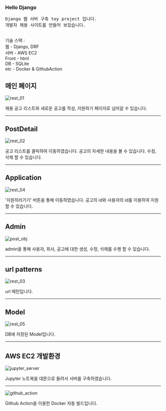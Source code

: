### Hello Django
<pre>
Django 웹 서버 구축 toy project 입니다.
개발자 채용 사이트를 만들어 보았습니다.

</pre>


기술 스택 : <br>
웹 - Django, DRF <br>
서버 - AWS EC2 <br>
Front - html <br>
DB - SQLite <br>
etc - Docker & GithubAction <br>


## 메인 페이지

![rest_01](https://user-images.githubusercontent.com/22446076/183009083-ecbca4b0-8e06-41a6-8c47-30f0e872e3dc.png)


채용 공고 리스트와 
새로운 공고를 작성, 지원하기 페이지로 넘어갈 수 있습니다.

----------

## PostDetail

![rest_02](https://user-images.githubusercontent.com/22446076/183009152-269da31c-87a0-4f2e-980d-2d76a409cb9b.png)

공고 리스트를 클릭하여 이동하였습니다.
공고의 자세한 내용을 볼 수 있습니다.
수정, 삭제 할 수 있습니다.

----------

## Application

![rest_04](https://user-images.githubusercontent.com/22446076/183015579-b2950bef-2082-4021-a873-733a7346a6b5.png)


'지원하러가기' 버튼을 통해 이동하였습니다.
공고의 id와 사용자의 id를 이용하여 지원 할 수 있습니다.

----------

## Admin

![post_obj](https://user-images.githubusercontent.com/22446076/177275042-e26a9eb4-af56-4235-bede-ecb18816052d.png)

admin을 통해 사용자, 회사, 공고에 대한 생성, 수정, 삭제를 수행 할 수 있습니다.


----------

## url patterns

![rest_03](https://user-images.githubusercontent.com/22446076/183015645-55d86d3b-069a-420a-bfe9-204b024fc135.png)

url 패턴입니다.

----------
## Model

![rest_05](https://user-images.githubusercontent.com/22446076/183015930-35eb5994-8638-44a7-8243-a8bfc6b061ae.png)


DB에 저장된 Model입니다.

----------

## AWS EC2 개발환경


![jupyter_server](https://user-images.githubusercontent.com/22446076/177480882-4edfd334-badf-4920-ad60-ef1e18b02362.png)

Jupyter 노트북을 데몬으로 돌려서 서버를 구축하였습니다.

----------

![github_action](https://user-images.githubusercontent.com/22446076/177481221-cb5058d0-8976-43df-9fdb-ea53a215fa4c.png)

Github Action을 이용한 Docker 자동 빌드입니다.
